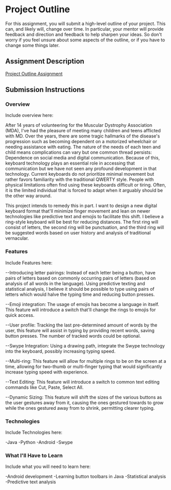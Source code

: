 # Project Outline
For this assignment, you will submit a high-level outline of your project. This can, and likely will, change over time. In particular, your mentor will provide feedback and direction and feedback to help sharpen your ideas. So don't worry if you feel unsure about some aspects of the outline, or if you have to change some things later.

## Assignment Description
[Project Outline Assignment](https://education.launchcode.org/liftoff/assignments/project-outline/)

## Submission Instructions

### Overview
Include overview here:

After 14 years of volunteering for the Muscular Dystrophy Association (MDA), I've had the pleasure of meeting many children and teens afflicted with MD.  Over the years, there are some tragic hallmarks of the disease's progression such as becoming dependent on a motorized wheelchair or needing assistance with eating.  The nature of the needs of each teen and child means complications can vary but one common thread persists: Dependence on social media and digital communication.  Because of this, keyboard technology plays an essential role in accessing that communication but we have not seen any profound development in that technology.  Current keyboards do not prioritize minimal movement but rather favors familiarity with the traditional QWERTY style.  People with physical limitations often find using these keyboards difficult or tiring.  Often, it is the limited individual that is forced to adapt when it arguably should be the other way around.

This project intends to remedy this in part.  I want to design a new digital keyboard format that'll minimize finger movement and lean on newer technologies like predictive text and emojis to facilitate this shift.  I believe a ring-style keyboard will be best for reducing distances.  The first ring will consist of letters, the second ring will be punctuation, and the third ring will be suggested words based on user history and analysis of traditional vernacular.  

### Features
Include Features here:

--Introducing letter pairings: Instead of each letter being a button, have pairs of letters based on commonly occurring pairs of letters (based on analysis of all words in the language).  Using predictive texting and statistical analysis, I believe it should be possible to type using pairs of letters which would halve the typing time and reducing button presses.

--Emoji integration: The usage of emojis has become a language in itself.  This feature will introduce a switch that'll change the rings to emojis for quick access.

--User profile: Tracking the last pre-determined amount of words by the user, this feature will assist in typing by providing recent words, saving button presses.  The number of tracked words could be optional.

--Swype Integration: Using a drawing path, integrate the Swype technology into the keyboard, possibly increasing typing speed.

--Multi-ring: This feature will allow for multiple rings to be on the screen at a time, allowing for two-thumb or multi-finger typing that would significantly increase typing speed with experience.

--Text Editing: This feature will introduce a switch to common text editing commands like Cut, Paste, Select All.  

--Dynamic Sizing: This feature will shift the sizes of the various buttons as the user gestures away from it, causing the ones gestured towards to grow while the ones gestured away from to shrink, permitting clearer typing.


### Technologies
Include Technologies here:

-Java
-Python
-Android
-Swype

### What I'll Have to Learn
Include what you will need to learn here:

-Android development
-Learning button toolbars in Java
-Statistical analysis
-Predictive text analysis
